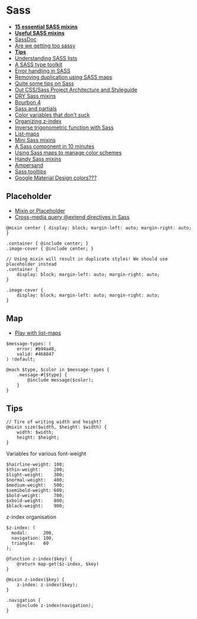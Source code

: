 # Sass

* [**15 essential SASS mixins**](http://www.developerdrive.com/2014/11/15-essential-sass-mixins/)
* [**Useful SASS mixins**](https://github.com/gillesbertaux/andy)
* [SassDoc](https://github.com/SassDoc/sassdoc)
* [Are we getting too sassy](http://ashleynolan.co.uk/blog/are-we-getting-too-sassy)
* [**Tips**](http://csspre.com/)
* [Understanding SASS lists](http://hugogiraudel.com/2013/07/15/understanding-sass-lists/)
* [A SASS type toolkit](http://ianrose.me/typesettings/)
* [Error handling in SASS](http://webdesign.tutsplus.com/tutorials/an-introduction-to-error-handling-in-sass--cms-19996)
* [Removing duplication using SASS maps](http://robots.thoughtbot.com/removing-sass-duplication)
* [Quite some tips on Sass](http://www.alwaystwisted.com/)
* [Out CSS/Sass Project Architecture and Styleguide](http://blog.groupbuddies.com/posts/32-our-css-sass-project-architecture-and-styleguide)
* [DRY Sass mixins](http://alistapart.com/article/dry-ing-out-your-sass-mixins)
* [Bourbon 4](https://news.layervault.com/stories/21801-bourbon-4-differences)
* [Sass and partials](http://zurb.com/university/library/35)
* [Color variables that don't suck](http://davidwalsh.name/sass-color-variables-dont-suck)
* [Organizing z-index](http://jonsuh.com/blog/organizing-z-index-with-sass/)
* [Inverse trigonometric function with Sass](http://thesassway.com/advanced/inverse-trigonometric-functions-with-sass)
* [List-maps](https://www.codefellows.org/blog/so-you-want-to-play-with-list-maps)
* [Mini Sass mixins](http://codepen.io/chriscoyier/blog/some-mini-sass-mixins-i-like)
* [A Sass component in 10 minutes](http://www.sitepoint.com/sass-component-10-minutes/)
* [Using Sass maps to manage color schemes](http://now.violet.is/color-scheming)
* [Handy Sass mixins](http://web-design-weekly.com/2013/05/12/handy-sass-mixins/)
* [Ampersand](http://www.joeloliveira.com/2011/06/28/the-ampersand-a-killer-sass-feature/)
* [Sass tooltips](http://hackingui.com/front-end/scss-tooltips/)
* [Google Material Design colors???](https://github.com/nickpfisterer/quantum-colors)


## Placeholder

* [Mixin or Placeholder](http://www.sitepoint.com/sass-mixin-placeholder/)
* [Cross-media query @extend directives in Sass](http://www.sitepoint.com/cross-media-query-extend-sass/)

```
@mixin center { display: block; margin-left: auto; margin-right: auto; }

.container { @include center; }
.image-cover { @include center; }

// Using mixin will result in duplicate styles! We should use placeholder instead
.container {
	display: block; margin-left: auto; margin-right: auto;}

.image-cover {
	display: block; margin-left: auto; margin-right: auto;}
```

## Map

* [Play with list-maps](http://anotheruiguy.roughdraft.io/10302472-so-you-want-to-play-with-list-maps)


```
$message-types: (
	error: #b94a48,
	valid: #468847) !default;

@each $type, $color in $message-types {
	.message-#{$type} {
		@include message($color);	}}
```

## Tips

```
// Tire of writing width and height?
@mixin size($width, $height: $width) {
	width: $width;
	height: $height;}
```

Variables for various font-weight

```
$hairline-weight: 100;
$thin-weight:     200;
$light-weight:    300;
$normal-weight:   400;
$medium-weight:   500;
$semibold-weight: 600;
$bold-weight:     700;
$xbold-weight:    800;
$black-weight:    900;
```

z-index organisation

```
$z-index: (
  modal:      200,
  navigation: 100,
  triangle:   60
);

@function z-index($key) {
	@return map-get($z-index, $key)}

@mixin z-index($key) {
	z-index: z-index($key);}

.navigation {
	@include z-index(navigation);}
```